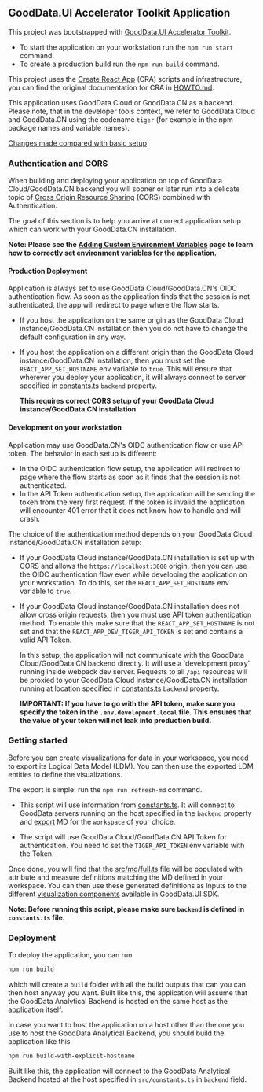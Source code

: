 ## GoodData.UI Accelerator Toolkit Application

This project was bootstrapped with [GoodData.UI Accelerator Toolkit](https://sdk.gooddata.com/gooddata-ui/docs/create_new_application.html).

-   To start the application on your workstation run the `npm run start` command.
-   To create a production build run the `npm run build` command.

This project uses the [Create React App](https://github.com/facebook/create-react-app) (CRA) scripts and infrastructure, you
can find the original documentation for CRA in [HOWTO.md](./HOWTO.md).

This application uses GoodData Cloud or GoodData.CN as a backend. Please note, that in the developer tools context, we refer to GoodData Cloud and GoodData.CN using the codename `tiger` (for example in the npm package names and variable names).

[Changes made compared with basic setup](./CHANGES.md)

### Authentication and CORS

When building and deploying your application on top of GoodData Cloud/GoodData.CN backend you will sooner or later run into a delicate
topic of [Cross Origin Resource Sharing](https://developer.mozilla.org/en-US/docs/Web/HTTP/CORS) (CORS) combined
with Authentication.

The goal of this section is to help you arrive at correct application setup which can work with your GoodData.CN
installation.

**Note: Please see the [Adding Custom Environment Variables](https://create-react-app.dev/docs/adding-custom-environment-variables/)
page to learn how to correctly set environment variables for the application.**

#### Production Deployment

Application is always set to use GoodData Cloud/GoodData.CN's OIDC authentication flow. As soon as the application finds that the session
is not authenticated, the app will redirect to page where the flow starts.

-   If you host the application on the same origin as the GoodData Cloud instance/GoodData.CN installation then you do not have to change the
    default configuration in any way.

-   If you host the application on a different origin than the GoodData Cloud instance/GoodData.CN installation, then you must set the
    `REACT_APP_SET_HOSTNAME` env variable to `true`. This will ensure that wherever you deploy your application,
    it will always connect to server specified in [constants.ts](./src/constants.ts) `backend` property.

    **This requires correct CORS setup of your GoodData Cloud instance/GoodData.CN installation**

#### Development on your workstation

Application may use GoodData.CN's OIDC authentication flow or use API token. The behavior in each setup is different:

-   In the OIDC authentication flow setup, the application will redirect to page where the flow starts as soon as it finds that the session is not authenticated.
-   In the API Token authentication setup, the application will be sending the token from the very first request. If the token is invalid the application
    will encounter 401 error that it does not know how to handle and will crash.

The choice of the authentication method depends on your GoodData Cloud instance/GoodData.CN installation setup:

-   If your GoodData Cloud instance/GoodData.CN installation is set up with CORS and allows the `https://localhost:3000` origin, then you can use the
    OIDC authentication flow even while developing the application on your workstation. To do this, set the `REACT_APP_SET_HOSTNAME` env
    variable to `true`.

-   If your GoodData Cloud instance/GoodData.CN installation does not allow cross origin requests, then you must use API token authentication method. To
    enable this make sure that the `REACT_APP_SET_HOSTNAME` is not set and that the `REACT_APP_DEV_TIGER_API_TOKEN` is
    set and contains a valid API Token.

    In this setup, the application will not communicate with the GoodData Cloud/GoodData.CN backend directly. It will use a 'development proxy'
    running inside webpack dev server. Requests to all `/api` resources will be proxied to your GoodData Cloud instance/GoodData.CN installation running at
    location specified in [constants.ts](./src/constants.ts) `backend` property.

    **IMPORTANT: If you have to go with the API token, make sure you specify the token in the `.env.development.local` file. This ensures
    that the value of your token will not leak into production build.**

### Getting started

Before you can create visualizations for data in your workspace, you need to export its Logical Data Model (LDM). You can
then use the exported LDM entities to define the visualizations.

The export is simple: run the `npm run refresh-md` command.

-   This script will use information from [constants.ts](./src/constants.ts). It will connect to GoodData servers running
    on the host specified in the `backend` property and [export](https://sdk.gooddata.com/gooddata-ui/docs/export_catalog.html) MD for the `workspace` of your choice.

-   The script will use GoodData Cloud/GoodData.CN API Token for authentication. You need to set the `TIGER_API_TOKEN` env variable with the Token.

Once done, you will find that the [src/md/full.ts](src/md/full.ts) file will be populated with attribute and measure definitions
matching the MD defined in your workspace. You can then use these generated definitions as inputs to the different
[visualization components](https://sdk.gooddata.com/gooddata-ui/docs/start_with_visual_components.html) available in GoodData.UI SDK.

**Note: Before running this script, please make sure `backend` is defined in `constants.ts` file.**

### Deployment

To deploy the application, you can run

```bash
npm run build
```

which will create a `build` folder with all the build outputs that can you can then host anyway you want. Built like this, the application will assume that the GoodData Analytical Backend is hosted on the same host as the application itself.

In case you want to host the application on a host other than the one you use to host the GoodData Analytical Backend, you should build the application like this

```bash
npm run build-with-explicit-hostname
```

Built like this, the application will connect to the GoodData Analytical Backend hosted at the host specified in `src/constants.ts` in `backend` field.
